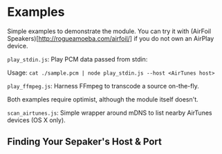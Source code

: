 Examples
========

Simple examples to demonstrate the module. You can try it with (AirFoil Speakers)[http://rogueamoeba.com/airfoil/] if you do not own an AirPlay device.

`play_stdin.js`: Play PCM data passed from stdin:

Usage: `cat ./sample.pcm | node play_stdin.js --host <AirTunes host>`

`play_ffmpeg.js`: Harness FFmpeg to transcode a source on-the-fly.

Both examples require optimist, although the module itself doesn't.

`scan_airtunes.js`: Simple wrapper around mDNS to list nearby AirTunes devices (OS X only).

Finding Your Sepaker's Host & Port
----------------------------------
